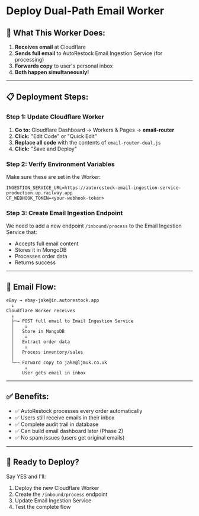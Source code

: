 # Deploy Dual-Path Email Worker

## 🎯 What This Worker Does:

1. **Receives email** at Cloudflare
2. **Sends full email** to AutoRestock Email Ingestion Service (for processing)
3. **Forwards copy** to user's personal inbox
4. **Both happen simultaneously!**

---

## 📋 Deployment Steps:

### Step 1: Update Cloudflare Worker

1. **Go to:** Cloudflare Dashboard → Workers & Pages → **email-router**
2. **Click:** "Edit Code" or "Quick Edit"
3. **Replace all code** with the contents of `email-router-dual.js`
4. **Click:** "Save and Deploy"

### Step 2: Verify Environment Variables

Make sure these are set in the Worker:

```
INGESTION_SERVICE_URL=https://autorestock-email-ingestion-service-production.up.railway.app
CF_WEBHOOK_TOKEN=<your-webhook-token>
```

### Step 3: Create Email Ingestion Endpoint

We need to add a new endpoint `/inbound/process` to the Email Ingestion Service that:
- Accepts full email content
- Stores it in MongoDB
- Processes order data
- Returns success

---

## 🔄 Email Flow:

```
eBay → ebay-jake@in.autorestock.app
  ↓
Cloudflare Worker receives
  ↓
  ├─→ POST full email to Email Ingestion Service
  │    ↓
  │   Store in MongoDB
  │    ↓
  │   Extract order data
  │    ↓
  │   Process inventory/sales
  │
  └─→ Forward copy to jake@ljmuk.co.uk
       ↓
      User gets email in inbox
```

---

## ✅ Benefits:

- ✅ AutoRestock processes every order automatically
- ✅ Users still receive emails in their inbox
- ✅ Complete audit trail in database
- ✅ Can build email dashboard later (Phase 2)
- ✅ No spam issues (users get original emails)

---

## 🚀 Ready to Deploy?

Say YES and I'll:
1. Deploy the new Cloudflare Worker
2. Create the `/inbound/process` endpoint
3. Update Email Ingestion Service
4. Test the complete flow








